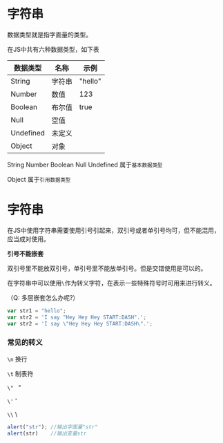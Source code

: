 # 字符串

数据类型就是指字面量的类型。

在JS中共有六种数据类型，如下表

| 数据类型  | 名称   | 示例    |
| --------- | ------ | ------- |
| String    | 字符串 | "hello" |
| Number    | 数值   | 123     |
| Boolean   | 布尔值 | true    |
| Null      | 空值   |         |
| Undefined | 未定义 |         |
| Object    | 对象   |         |

String Number Boolean Null Undefined 属于`基本数据类型`

Object 属于`引用数据类型`



# 字符串

在JS中使用字符串需要使用引号引起来，双引号或者单引号均可，但不能混用，应当成对使用。

**引号不能嵌套**

双引号里不能放双引号，单引号里不能放单引号。但是交错使用是可以的。

在字符串中可以使用`\`作为转义字符，在表示一些特殊符号时可用来进行转义。

（Q: 多层嵌套怎么办呢?）

```js
var str1 = "hello";
var str2 = 'I say "Hey Hey Hey START:DASH".';
var str2 = 'I say \"Hey Hey Hey START:DASH\".';
```

 

### 常见的转义

`\n`  换行

` \t ` 制表符 

`\" ` "

`\'`  '

`\\`  \



```javascript
alert("str"); //输出字面量"str"
alert(str)    //输出变量str
```


